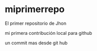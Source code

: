 # miprimerrepo

El primer repositorio de Jhon

mi primera contribución local para github

un commit mas desde git hub
